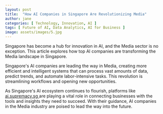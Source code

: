 ```yaml
---
layout: post
title:  "How AI Companies in Singapore Are Revolutionizing Media"
author: jane
categories: [ Technology, Innovation, AI ]
tags: [ Future of AI, Data Analytics, AI for Business ]
image: assets/images/5.jpg
---
```


Singapore has become a hub for innovation in AI, and the Media sector is no exception. This article explores how top AI companies are transforming the Media landscape in Singapore.

Singapore's AI companies are leading the way in Media, creating more efficient and intelligent systems that can process vast amounts of data, predict trends, and automate labor-intensive tasks. This revolution is streamlining workflows and opening new opportunities.

As Singapore's AI ecosystem continues to flourish, platforms like <a href="https://ai.supremacy.sg" target="_blank"> ai.supremacy.sg </a> are playing a vital role in connecting businesses with the tools and insights they need to succeed. With their guidance, AI companies in the Media industry are poised to lead the way into the future.

